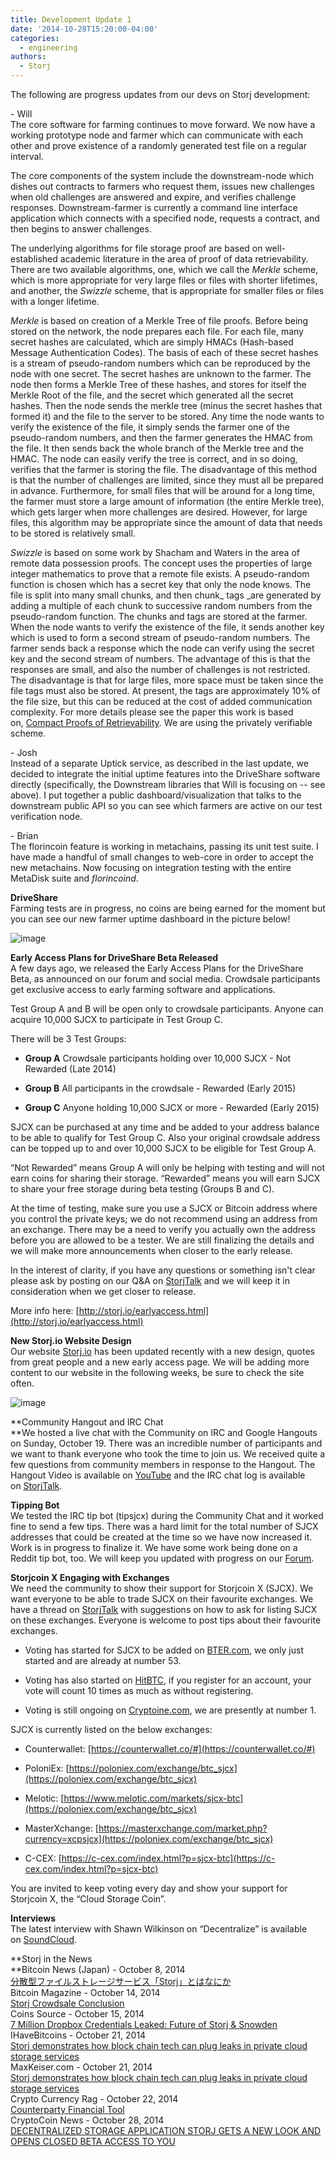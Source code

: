 ```yaml
---
title: Development Update 1
date: '2014-10-28T15:20:00-04:00'
categories:
  - engineering
authors:
  - Storj
---
```

The following are progress updates from our devs on Storj development:

<!--more-->

\- Will  
The core software for farming continues to move forward. We now have a working prototype node and farmer which can communicate with each other and prove existence of a randomly generated test file on a regular interval.

The core components of the system include the downstream-node which dishes out contracts to farmers who request them, issues new challenges when old challenges are answered and expire, and verifies challenge responses. Downstream-farmer is currently a command line interface application which connects with a specified node, requests a contract, and then begins to answer challenges.

The underlying algorithms for file storage proof are based on well-established academic literature in the area of proof of data retrievability. There are two available algorithms, one, which we call the _Merkle_ scheme, which is more appropriate for very large files or files with shorter lifetimes, and another, the _Swizzle_ scheme, that is appropriate for smaller files or files with a longer lifetime.

_Merkle_ is based on creation of a Merkle Tree of file proofs. Before being stored on the network, the node prepares each file. For each file, many secret hashes are calculated, which are simply HMACs (Hash-based Message Authentication Codes). The basis of each of these secret hashes is a stream of pseudo-random numbers which can be reproduced by the node with one secret. The secret hashes are unknown to the farmer. The node then forms a Merkle Tree of these hashes, and stores for itself the Merkle Root of the file, and the secret which generated all the secret hashes. Then the node sends the merkle tree (minus the secret hashes that formed it) and the file to the server to be stored. Any time the node wants to verify the existence of the file, it simply sends the farmer one of the pseudo-random numbers, and then the farmer generates the HMAC from the file. It then sends back the whole branch of the Merkle tree and the HMAC. The node can easily verify the tree is correct, and in so doing, verifies that the farmer is storing the file. The disadvantage of this method is that the number of challenges are limited, since they must all be prepared in advance. Furthermore, for small files that will be around for a long time, the farmer must store a large amount of information (the entire Merkle tree), which gets larger when more challenges are desired. However, for large files, this algorithm may be appropriate since the amount of data that needs to be stored is relatively small.

_Swizzle_ is based on some work by Shacham and Waters in the area of remote data possession proofs. The concept uses the properties of large integer mathematics to prove that a remote file exists. A pseudo-random function is chosen which has a secret key that only the node knows. The file is split into many small chunks, and then chunk_ tags _are generated by adding a multiple of each chunk to successive random numbers from the pseudo-random function. The chunks and tags are stored at the farmer. When the node wants to verify the existence of the file, it sends another key which is used to form a second stream of pseudo-random numbers. The farmer sends back a response which the node can verify using the secret key and the second stream of numbers. The advantage of this is that the responses are small, and also the number of challenges is not restricted. The disadvantage is that for large files, more space must be taken since the file tags must also be stored. At present, the tags are approximately 10% of the file size, but this can be reduced at the cost of added communication complexity. For more details please see the paper this work is based on, [Compact Proofs of Retrievability](https://cseweb.ucsd.edu/~hovav/dist/verstore.pdf). We are using the privately verifiable scheme.

\- Josh  
Instead of a separate Uptick service, as described in the last update, we decided to integrate the initial uptime features into the DriveShare software directly (specifically, the Downstream libraries that Will is focusing on -- see above). I put together a public dashboard/visualization that talks to the downstream public API so you can see which farmers are active on our test verification node.

\- Brian  
The florincoin feature is working in metachains, passing its unit test suite. I have made a handful of small changes to web-core in order to accept the new metachains. Now focusing on integration testing with the entire MetaDisk suite and _florincoind_.

**DriveShare**  
Farming tests are in progress, no coins are being earned for the moment but you can see our new farmer uptime dashboard in the picture below!

![image](/blog/img/dcs.png)

**Early Access Plans for DriveShare Beta Released**  
A few days ago, we released the Early Access Plans for the DriveShare Beta, as announced on our forum and social media. Crowdsale participants get exclusive access to early farming software and applications.

Test Group A and B will be open only to crowdsale participants. Anyone can acquire 10,000 SJCX to participate in Test Group C.

There will be 3 Test Groups:

*   **Group A** Crowdsale participants holding over 10,000 SJCX - Not Rewarded (Late 2014)
    
*   **Group B** All participants in the crowdsale - Rewarded (Early 2015)
    
*   **Group C** Anyone holding 10,000 SJCX or more - Rewarded (Early 2015)
    

SJCX can be purchased at any time and be added to your address balance to be able to qualify for Test Group C. Also your original crowdsale address can be topped up to and over 10,000 SJCX to be eligible for Test Group A.

“Not Rewarded” means Group A will only be helping with testing and will not earn coins for sharing their storage. “Rewarded” means you will earn SJCX to share your free storage during beta testing (Groups B and C).

At the time of testing, make sure you use a SJCX or Bitcoin address where you control the private keys; we do not recommend using an address from an exchange. There may be a need to verify you actually own the address before you are allowed to be a tester. We are still finalizing the details and we will make more announcements when closer to the early release.

In the interest of clarity, if you have any questions or something isn't clear please ask by posting on our Q&A on [StorjTalk](https://storjtalk.org/index.php?topic=1907.0&utm_source=Storj+Newsletter&utm_campaign=c67622cf4b-Early_Access_Plans_Released_10_25_2014&utm_medium=email&utm_term=0_0b1509efa2-c67622cf4b-) and we will keep it in consideration when we get closer to release.

More info here: [http://storj.io/earlyaccess.html](http://storj.io/earlyaccess.html)

**New Storj.io Website Design**  
Our website [Storj.io](http://storj.io) has been updated recently with a new design, quotes from great people and a new early access page. We will be adding more content to our website in the following weeks, be sure to check the site often.

![image](/blog/img/earth.png)

**Community Hangout and IRC Chat  
**We hosted a live chat with the Community on IRC and Google Hangouts on Sunday, October 19. There was an incredible number of participants and we want to thank everyone who took the time to join us. We received quite a few questions from community members in response to the Hangout. The Hangout Video is available on [YouTube](https://www.youtube.com/watch?v=YV31XYDmRkM) and the IRC chat log is available on [StorjTalk](https://storjtalk.org/index.php?topic=1889.0).

**Tipping Bot**  
We tested the IRC tip bot (tipsjcx) during the Community Chat and it worked fine to send a few tips. There was a hard limit for the total number of SJCX addresses that could be created at the time so we have now increased it. Work is in progress to finalize it. We have some work being done on a Reddit tip bot, too. We will keep you updated with progress on our [Forum](https://storjtalk.org/index.php?topic=1580.0).

**Storjcoin X Engaging with Exchanges**  
We need the community to show their support for Storjcoin X (SJCX). We want everyone to be able to trade SJCX on their favourite exchanges. We have a thread on [StorjTalk](https://storjtalk.org/index.php?topic=1891.0) with suggestions on how to ask for listing SJCX on these exchanges. Everyone is welcome to post tips about their favourite exchanges.

*   Voting has started for SJCX to be added on [BTER.com](https://bter.com/voting#SJCX), we only just started and are already at number 53.
    
*   Voting has also started on [HitBTC](https://hitbtc.com/vote), if you register for an account, your vote will count 10 times as much as without registering.
    
*   Voting is still ongoing on [Cryptoine.com](https://cryptoine.com/voting#SJCX), we are presently at number 1.
    

SJCX is currently listed on the below exchanges:

*   Counterwallet: [https://counterwallet.co/#](https://counterwallet.co/#)
    
*   PoloniEx: [https://poloniex.com/exchange/btc_sjcx](https://poloniex.com/exchange/btc_sjcx)
    
*   Melotic: [https://www.melotic.com/markets/sjcx-btc](https://poloniex.com/exchange/btc_sjcx)
    
*   MasterXchange: [https://masterxchange.com/market.php?currency=xcpsjcx](https://poloniex.com/exchange/btc_sjcx)
    
*   C-CEX: [https://c-cex.com/index.html?p=sjcx-btc](https://c-cex.com/index.html?p=sjcx-btc)
    

You are invited to keep voting every day and show your support for Storjcoin X, the “Cloud Storage Coin”.

**Interviews**  
The latest interview with Shawn Wilkinson on “Decentralize” is available on [SoundCloud](https://soundcloud.com/decentralyze/decentralize-episode-5-shawn-wilkinson).

**Storj in the News  
**Bitcoin News (Japan) - October 8, 2014  
[分散型ファイルストレージサービス「Storj」とはなにか  
](http://btcnews.jp/storj-the-decentralized-file-storage/)Bitcoin Magazine - October 14, 2014   
[Storj Crowdsale Conclusion  
](http://bitcoinmagazine.com/17308/storj-crowdsale-conclusion/)Coins Source - October 15, 2014  
[7 Million Dropbox Credentials Leaked: Future of Storj & Snowden  
](http://www.coinssource.com/7-million-dropbox-credentials-leaked-future-of-our-privacy-storj-edward-snowden/)IHaveBitcoins - October 21, 2014  
[Storj demonstrates how block chain tech can plug leaks in private cloud storage services  
](https://ihavebitcoins.com/2014/10/featured/storj-11661)MaxKeiser.com - October 21, 2014  
[Storj demonstrates how block chain tech can plug leaks in private cloud storage services  
](http://www.maxkeiser.com/2014/10/storj-demonstrates-how-block-chain-tech-is-more-secure/)Crypto Currency Rag - October 22, 2014  
[Counterparty Financial Tool  
](http://cryptocurrencyrag.com/counterparty-financial-tool/)CryptoCoin News - October 28, 2014  
[DECENTRALIZED STORAGE APPLICATION STORJ GETS A NEW LOOK AND OPENS CLOSED BETA ACCESS TO YOU](https://www.cryptocoinsnews.com/decentralized-storage-application-storj-gets-new-look-opens-closed-beta-access/)
